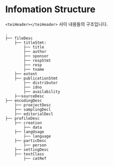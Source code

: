 # Infomation Structure
`````<teiHeader></teiHeader>````` 사이 내용들의 구조입니다. 
```
.
├── fileDesc
    ├── titleStmt: 
        ├── title
        ├── author
        ├── sponsor
        ├── respStmt
        ├── resp
        ├── tname
    ├── extent
    ├── publicationStmt
        ├── distributor
        ├── idno
        ├── availability
    ├──sourceDesc     
├── encodingDesc
    ├── proejectDesc
    ├── samplingDecl
    ├── editorialDecl
├── profileDesc
    ├── creation
        ├── data
    ├── langUsage
        ├── language
    ├── particDesc
        ├── person
    ├── settingDesc
    ├── textClass
        ├── catRef
```
